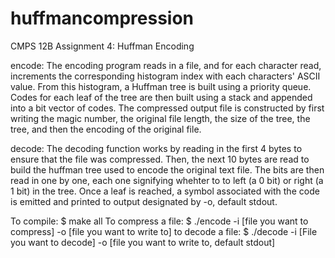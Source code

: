 # huffmancompression
CMPS 12B Assignment 4: Huffman Encoding

encode:
The encoding program reads in a file, and for each character read, increments the 
corresponding histogram index with each characters' ASCII value. From this histogram,
a Huffman tree is built using a priority queue. Codes for each leaf of the tree are 
then built using a stack and appended into a bit vector of codes. The compressed output 
file is constructed by first writing the magic number, the original file length, the size 
of the tree, the tree, and then the encoding of the original file.

decode:
The decoding function works by reading in the first 4 bytes to ensure that the file was
compressed. Then, the next 10 bytes are read to build the huffman tree used to
encode the original text file. The bits are then read in one by one, each one signifying
whehter to to left (a 0 bit) or right (a 1 bit) in the tree. Once a leaf is reached,
a symbol associated with the code is emitted and printed to output designated by -o,
default stdout.

To compile:
	$ make all
To compress a file:
	$ ./encode -i [file you want to compress] -o [file you want to write to]
to decode a file:
	$ ./decode -i [File you want to decode] -o [file you want to write to, default stdout]
